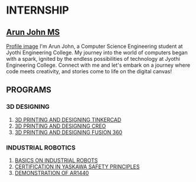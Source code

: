 # INTERNSHIP
## [Arun John MS](https://github.com/Runa8147)
[Profile image](https://github.com/Runa8147/Internship2024/blob/main/arunph.jpg)
I'm Arun John, a Computer Science Engineering student at Jyothi Engineering College.
My journey into the world of computers began with a spark, ignited by the endless possibilities of technology at Jyothi Engineering College.
Connect with me and let's embark on a journey where code meets creativity, and stories come to life on the digital canvas!

## PROGRAMS
### 3D DESIGNING
1. [3D PRINTING AND DESIGNING TINKERCAD](https://github.com/Runa8147/Internship2024/blob/main/house3d.png)
2. [3D PRINTING AND DESIGNING CREO](https://github.com/Runa8147/Internship2024/blob/main/CREO.jpg)
3. [3D PRINTING AND DESIGNING FUSION 360]()

### INDUSTRIAL ROBOTICS
1. [BASICS ON INDUSTRIAL ROBOTS](https://github.com/Runa8147/Internship2024/blob/main/ROBOTIC%20ARM.jpg)
2. [CERTIFICATION IN YASKAWA SAFETY PRINCIPLES](https://github.com/Runa8147/Internship2024/blob/main/MTEC%20CertificateAbsorbFields-1.pdf)
3. [DEMONSTRATION OF AR1440](https://github.com/Runa8147/Internship2024/blob/main/MOTOMAN-AR1440_max.png)

